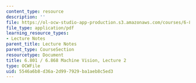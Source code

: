 ```yaml
---
content_type: resource
description: ''
file: https://ol-ocw-studio-app-production.s3.amazonaws.com/courses/6-801-machine-vision-fall-2020/5546a6b8d36a2d997929ba1aeb8c5ed3_MIT6_801F20_lec2.pdf
file_type: application/pdf
learning_resource_types:
- Lecture Notes
parent_title: Lecture Notes
parent_type: CourseSection
resourcetype: Document
title: 6.801 / 6.868 Machine Vision, Lecture 2
type: OCWFile
uid: 5546a6b8-d36a-2d99-7929-ba1aeb8c5ed3
---
```

